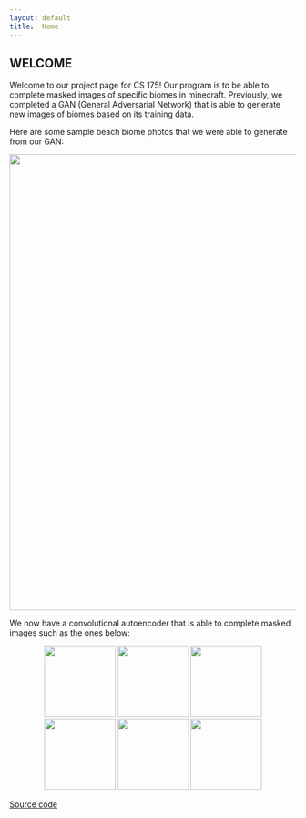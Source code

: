 ```yaml
---
layout: default
title:  Home
---
```

## WELCOME ##

Welcome to our project page for CS 175! Our program is to be able to complete masked images of specific biomes in minecraft. Previously, we completed a GAN (General Adversarial Network) that is able to generate new images of biomes based on its training data.

Here are some sample beach biome photos that we were able to generate from our GAN:
<p align="center">
  <img src="https://raw.githubusercontent.com/rliao147/ICE-CREAM/main/imgs/55500.png" width="800" />
</p>

We now have a convolutional autoencoder that is able to complete masked images such as the ones below:
<p align="center">
  <img src="https://raw.githubusercontent.com/rliao147/ICE-CREAM/main/imgs/ae_forest_single.png" width="125"/>
  <img src="https://raw.githubusercontent.com/rliao147/ICE-CREAM/main/imgs/ae_mushroom_single.png" width="125"/>  
  <img src="https://raw.githubusercontent.com/rliao147/ICE-CREAM/main/imgs/aedesertsingle.png" width="125"/>  
  <img src="https://raw.githubusercontent.com/rliao147/ICE-CREAM/main/imgs/eh_single_1.png" width="125"/>  
  <img src="https://raw.githubusercontent.com/rliao147/ICE-CREAM/main/imgs/ice_spike_single_1.png" width="125"/>
  <img src="https://raw.githubusercontent.com/rliao147/ICE-CREAM/main/imgs/plains_single_1.png" width="125"/>  
</p> 

[Source code](https://github.com/rliao147/ICE-CREAM)
